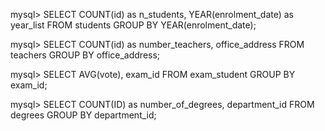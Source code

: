 <!-- Query con Group by -->

<!-- Contare quanti iscritti ci sono stati ogni anno -->
mysql> SELECT COUNT(id) as n_students, YEAR(enrolment_date) as year_list FROM students GROUP BY YEAR(enrolment_date);

<!-- Contare gli insegnanti che hanno l'ufficio nello stesso edificio -->
mysql> SELECT COUNT(id) as number_teachers, office_address FROM teachers GROUP BY office_address;

<!-- Calcolare la media dei voti di ogni appello d'esame -->
mysql> SELECT AVG(vote), exam_id  FROM exam_student GROUP BY exam_id;

<!-- Contare quanti corsi di laurea ci sono per ogni dipartimento -->
mysql> SELECT COUNT(ID) as number_of_degrees, department_id FROM degrees GROUP BY department_id;




<!-- Query con Join -->

<!-- Selezionare tutti gli studenti iscritti al Corso di Laurea in Economia
 -->
 
<!-- Selezionare tutti i Corsi di Laurea del Dipartimento di Neuroscienze -->
<!-- 
Selezionare tutti i corsi in cui insegna Fulvio Amato (id=44) -->

<!-- Selezionare tutti gli studenti con i dati relativi al corso di laurea a cui sono -->

<!-- iscritti e il relativo dipartimento, in ordine alfabetico per cognome e nome -->

<!-- Selezionare tutti i corsi di laurea con i relativi corsi e insegnanti -->

<!-- Selezionare tutti i docenti che insegnano nel Dipartimento di Matematica (54) -->

<!-- BONUS: Selezionare per ogni studente quanti tentativi d’esame ha sostenuto per superare 
ciascuno dei suoi esami -->


